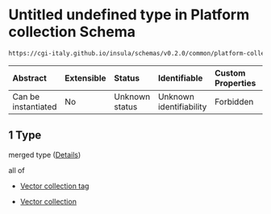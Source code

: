 # Untitled undefined type in Platform collection Schema

```txt
https://cgi-italy.github.io/insula/schemas/v0.2.0/common/platform-collection.schema.json#/oneOf/1
```



| Abstract            | Extensible | Status         | Identifiable            | Custom Properties | Additional Properties | Access Restrictions | Defined In                                                                                                 |
| :------------------ | :--------- | :------------- | :---------------------- | :---------------- | :-------------------- | :------------------ | :--------------------------------------------------------------------------------------------------------- |
| Can be instantiated | No         | Unknown status | Unknown identifiability | Forbidden         | Allowed               | none                | [platform-collection.schema.json\*](schemas/common/platform-collection.schema.json "open original schema") |

## 1 Type

merged type ([Details](platform-collection-oneof-1.md))

all of

* [Vector collection tag](platform-collection-defs-vector-collection-tag.md "check type definition")

* [Vector collection](vector-collection.md "check type definition")
